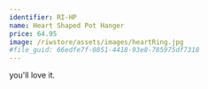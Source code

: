 ```yaml
---
identifier: RI-HP
name: Heart Shaped Pot Hanger
price: 64.95
image: /riwstore/assets/images/heartRing.jpg
#file_guid: 66edfe7f-0851-4418-93e8-785975df7318
---
```

you'll love it.
